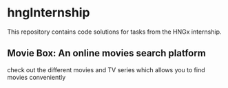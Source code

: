 # hngInternship
This repository contains code solutions for tasks from the HNGx internship.

## Movie Box: An online movies search platform
check out the different movies and TV series which allows you to find movies conveniently
